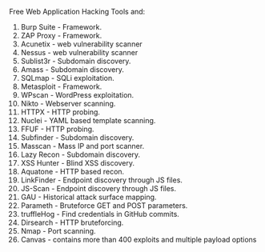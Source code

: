 Free Web Application Hacking Tools and:

1. Burp Suite - Framework.  
2. ZAP Proxy - Framework.  
3. Acunetix - web vulnerability scanner   
4. Nessus - web vulnerability scanner  
5. Sublist3r - Subdomain discovery.  
6. Amass - Subdomain discovery.  
7. SQLmap - SQLi exploitation.  
8. Metasploit - Framework.  
9. WPscan - WordPress exploitation.  
10. Nikto - Webserver scanning.  
11. HTTPX - HTTP probing.  
12. Nuclei - YAML based template scanning.  
13. FFUF - HTTP probing.  
14. Subfinder - Subdomain discovery.  
15. Masscan - Mass IP and port scanner.  
16. Lazy Recon - Subdomain discovery.  
18. XSS Hunter - Blind XSS discovery.  
19. Aquatone - HTTP based recon.  
20. LinkFinder - Endpoint discovery through JS files.  
21. JS-Scan - Endpoint discovery through JS files.  
22. GAU - Historical attack surface mapping.  
23. Parameth - Bruteforce GET and POST parameters.  
24. truffleHog - Find credentials in GitHub commits.  
25. Dirsearch - HTTP bruteforcing.  
26. Nmap - Port scanning.  
27. Canvas - contains more than 400 exploits and multiple payload options  
